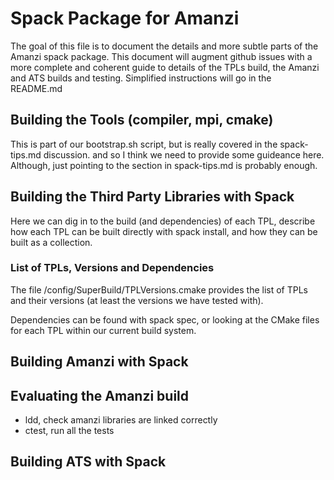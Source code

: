 # Spack Package for Amanzi

The goal of this file is to document the details and more subtle parts
of the Amanzi spack package.  This document will augment github issues
with a more complete and coherent guide to details of the TPLs build,
the Amanzi and ATS builds and testing.  Simplified instructions will
go in the README.md

## Building the Tools (compiler, mpi, cmake)

This is part of our bootstrap.sh script, but is really covered in the spack-tips.md discussion. and so I think we need to provide some guideance here.  Although, just pointing to the section in spack-tips.md is probably enough.


## Building the Third Party Libraries with Spack

Here we can dig in to the build (and dependencies) of each TPL,
describe how each TPL can be built directly with spack install, and
how they can be built as a collection.

### List of TPLs, Versions and Dependencies

The file /config/SuperBuild/TPLVersions.cmake provides the list of TPLs and their versions (at least the versions we have tested with).

Dependencies can be found with spack spec, or looking at the CMake files for each TPL within our current build system.



## Building Amanzi with Spack




## Evaluating the Amanzi build

  * ldd, check amanzi libraries are linked correctly
  * ctest, run all the tests


## Building ATS with Spack




